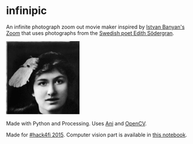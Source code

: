# infinipic

An infinite photograph zoom out movie maker inspired by [Istvan Banyan's Zoom](https://www.youtube.com/watch?v=sTww-fCuc7Y) that uses photographs from the [Swedish poet Edith Södergran](https://en.wikipedia.org/wiki/Edith_S%C3%B6dergran).

![example animation](animated.gif)

Made with Python and Processing. Uses [Ani](http://www.looksgood.de/libraries/Ani/) and [OpenCV](http://opencv.org/).

Made for [#hack4fi 2015](http://hack4.fi/). Computer vision part is available in [this notebook](http://nbviewer.ipython.org/gist/mgiraldo/653014a14cb4cf6b490e).
